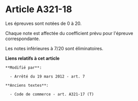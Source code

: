 # Article A321-18

Les épreuves sont notées de 0 à 20.

Chaque note est affectée du coefficient prévu pour l'épreuve correspondante.

Les notes inférieures à 7/20 sont éliminatoires.

**Liens relatifs à cet article**

	**Modifié par**:

	  - Arrêté du 19 mars 2012 - art. 7

	**Anciens textes**:

	  - Code de commerce - art. A321-17 (T)
